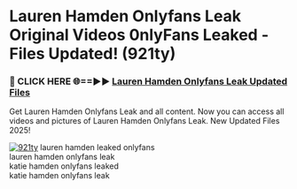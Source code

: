 # Lauren Hamden Onlyfans Leak Original Videos 0nlyFans Leaked - Files Updated! (921ty)

<h3>🔴 CLICK HERE 🌐==►► <a href="https://tinyurl.com/2jnfzry5" rel="nofollow">Lauren Hamden Onlyfans Leak Updated Files</a></h3>

Get Lauren Hamden Onlyfans Leak and all content. Now you can access all videos and pictures of Lauren Hamden Onlyfans Leak. New Updated Files 2025!

[![921ty](https://i.imgur.com/GyGTBgg.gif)](https://tinyurl.com/2jnfzry5)
lauren hamden leaked onlyfans<br>
lauren hamden onlyfans leak<br>
katie hamden onlyfans leaked<br>
katie hamden onlyfans leak